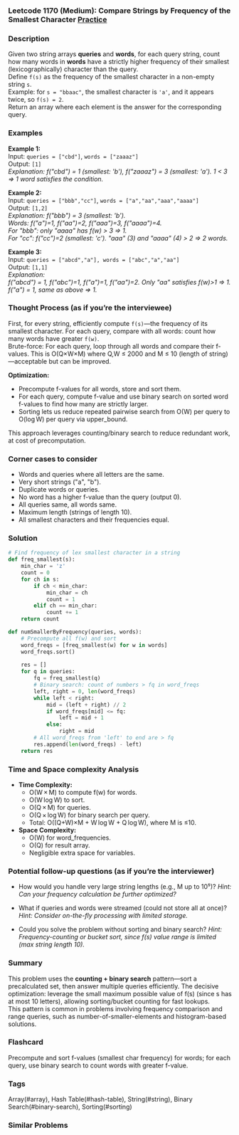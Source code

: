 ### Leetcode 1170 (Medium): Compare Strings by Frequency of the Smallest Character [Practice](https://leetcode.com/problems/compare-strings-by-frequency-of-the-smallest-character)

### Description  
Given two string arrays **queries** and **words**, for each query string, count how many words in **words** have a strictly higher frequency of their smallest (lexicographically) character than the query.   
Define `f(s)` as the frequency of the smallest character in a non-empty string `s`.  
Example: for `s = "bbaac"`, the smallest character is `'a'`, and it appears twice, so `f(s) = 2`.  
Return an array where each element is the answer for the corresponding query.

### Examples  

**Example 1:**  
Input: `queries = ["cbd"]`, `words = ["zaaaz"]`  
Output: `[1]`  
*Explanation: f("cbd") = 1 (smallest: 'b'), f("zaaaz") = 3 (smallest: 'a'). 1 < 3 ⇒ 1 word satisfies the condition.*

**Example 2:**  
Input: `queries = ["bbb","cc"]`, `words = ["a","aa","aaa","aaaa"]`  
Output: `[1,2]`  
*Explanation: f("bbb") = 3 (smallest: 'b').  
Words: f("a")=1, f("aa")=2, f("aaa")=3, f("aaaa")=4.  
For "bbb": only "aaaa" has f(w) > 3 ⇒ 1.  
For "cc": f("cc")=2 (smallest: 'c'). "aaa" (3) and "aaaa" (4) > 2 ⇒ 2 words.*

**Example 3:**  
Input: `queries = ["abcd","a"], words = ["abc","a","aa"]`  
Output: `[1,1]`  
*Explanation:  
f("abcd") = 1, f("abc")=1, f("a")=1, f("aa")=2. Only "aa" satisfies f(w)>1 ⇒ 1.  
f("a") = 1, same as above ⇒ 1.*

### Thought Process (as if you’re the interviewee)  

First, for every string, efficiently compute `f(s)`—the frequency of its smallest character. For each query, compare with all words: count how many words have greater `f(w)`.  
Brute-force: For each query, loop through all words and compare their f-values. This is O(Q×W×M) where Q,W ≤ 2000 and M ≤ 10 (length of string)—acceptable but can be improved.

**Optimization:**  
- Precompute f-values for all words, store and sort them.
- For each query, compute f-value and use binary search on sorted word f-values to find how many are strictly larger.
- Sorting lets us reduce repeated pairwise search from O(W) per query to O(log W) per query via upper_bound.

This approach leverages counting/binary search to reduce redundant work, at cost of precomputation.

### Corner cases to consider  
- Words and queries where all letters are the same.
- Very short strings ("a", "b").
- Duplicate words or queries.
- No word has a higher f-value than the query (output 0).
- All queries same, all words same.
- Maximum length (strings of length 10).
- All smallest characters and their frequencies equal.

### Solution

```python
# Find frequency of lex smallest character in a string
def freq_smallest(s):
    min_char = 'z'
    count = 0
    for ch in s:
        if ch < min_char:
            min_char = ch
            count = 1
        elif ch == min_char:
            count += 1
    return count

def numSmallerByFrequency(queries, words):
    # Precompute all f(w) and sort
    word_freqs = [freq_smallest(w) for w in words]
    word_freqs.sort()
    
    res = []
    for q in queries:
        fq = freq_smallest(q)
        # Binary search: count of numbers > fq in word_freqs
        left, right = 0, len(word_freqs)
        while left < right:
            mid = (left + right) // 2
            if word_freqs[mid] <= fq:
                left = mid + 1
            else:
                right = mid
        # All word_freqs from 'left' to end are > fq
        res.append(len(word_freqs) - left)
    return res
```

### Time and Space complexity Analysis  

- **Time Complexity:**  
  - O(W × M) to compute f(w) for words.
  - O(W log W) to sort.
  - O(Q × M) for queries.
  - O(Q × log W) for binary search per query.
  - Total: O((Q+W)×M + W log W + Q log W), where M is ≤10.
- **Space Complexity:**  
  - O(W) for word_frequencies.
  - O(Q) for result array.
  - Negligible extra space for variables.

### Potential follow-up questions (as if you’re the interviewer)  

- How would you handle very large string lengths (e.g., M up to 10⁵)?
  *Hint: Can your frequency calculation be further optimized?*

- What if queries and words were streamed (could not store all at once)?
  *Hint: Consider on-the-fly processing with limited storage.*

- Could you solve the problem without sorting and binary search?
  *Hint: Frequency-counting or bucket sort, since f(s) value range is limited (max string length 10).*

### Summary
This problem uses the **counting + binary search** pattern—sort a precalculated set, then answer multiple queries efficiently. The decisive optimization: leverage the small maximum possible value of f(s) (since s has at most 10 letters), allowing sorting/bucket counting for fast lookups.  
This pattern is common in problems involving frequency comparison and range queries, such as number-of-smaller-elements and histogram-based solutions.


### Flashcard
Precompute and sort f-values (smallest char frequency) for words; for each query, use binary search to count words with greater f-value.

### Tags
Array(#array), Hash Table(#hash-table), String(#string), Binary Search(#binary-search), Sorting(#sorting)

### Similar Problems
